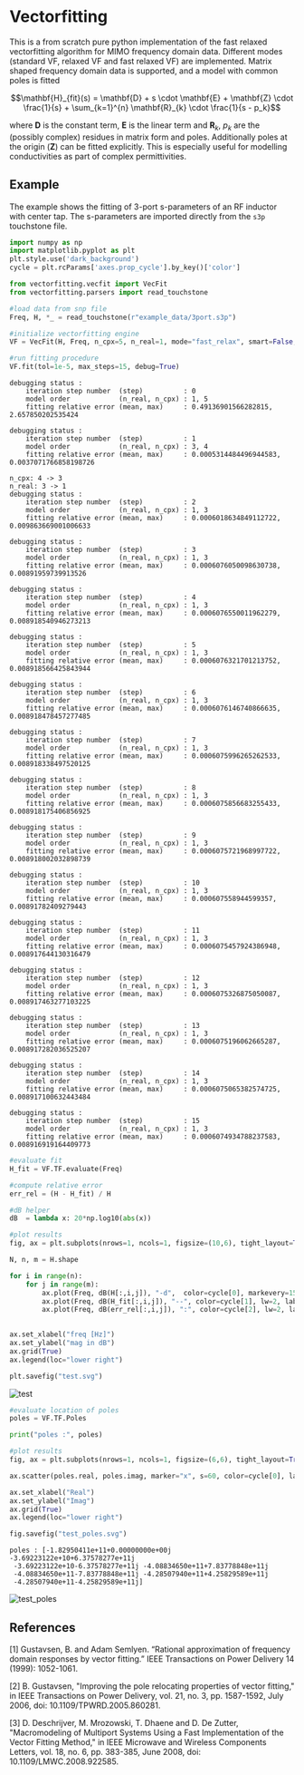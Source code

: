 # Vectorfitting

This is a from scratch pure python implementation of the fast relaxed vectorfitting algorithm for MIMO frequency domain data. Different modes (standard VF, relaxed VF and fast relaxed VF) are implemented. Matrix shaped frequency domain data is supported, and a model with common poles is fitted

```math
\mathbf{H}_{fit}(s) = \mathbf{D} + s \cdot \mathbf{E} + \mathbf{Z} \cdot \frac{1}{s} + \sum_{k=1}^{n} \mathbf{R}_{k} \cdot \frac{1}{s - p_k}
```

where $\mathbf{D}$ is the constant term, $\mathbf{E}$ is the linear term and $\mathbf{R}_{k}$, $p_k$ are the (possibly complex) residues in matrix form and poles. Additionally poles at the origin ($\mathbf{Z}$) can be fitted explicitly. This is especially useful for modelling conductivities as part of complex permittivities.

## Example

The example shows the fitting of 3-port s-parameters of an RF inductor with center tap. The s-parameters are imported directly from the `s3p` touchstone file.

```python
import numpy as np
import matplotlib.pyplot as plt
plt.style.use('dark_background')
cycle = plt.rcParams['axes.prop_cycle'].by_key()['color']

from vectorfitting.vecfit import VecFit
from vectorfitting.parsers import read_touchstone
```


```python
#load data from snp file
Freq, H, *_ = read_touchstone(r"example_data/3port.s3p")
```


```python
#initialize vectorfitting engine
VF = VecFit(H, Freq, n_cpx=5, n_real=1, mode="fast_relax", smart=False, autoreduce=True, fit_Const=True, fit_Diff=False)

#run fitting procedure
VF.fit(tol=1e-5, max_steps=15, debug=True)
```

    debugging status : 
        iteration step number  (step)          : 0
        model order            (n_real, n_cpx) : 1, 5
        fitting relative error (mean, max)     : 0.49136901566282815, 2.657850202535424
    
    debugging status : 
        iteration step number  (step)          : 1
        model order            (n_real, n_cpx) : 3, 4
        fitting relative error (mean, max)     : 0.0005314484496944583, 0.0037071766858198726
    
    n_cpx: 4 -> 3
    n_real: 3 -> 1
    debugging status : 
        iteration step number  (step)          : 2
        model order            (n_real, n_cpx) : 1, 3
        fitting relative error (mean, max)     : 0.0006018634849112722, 0.009863669001006633
    
    debugging status : 
        iteration step number  (step)          : 3
        model order            (n_real, n_cpx) : 1, 3
        fitting relative error (mean, max)     : 0.0006076050098630738, 0.00891959739913526
    
    debugging status : 
        iteration step number  (step)          : 4
        model order            (n_real, n_cpx) : 1, 3
        fitting relative error (mean, max)     : 0.0006076550011962279, 0.008918540946273213
    
    debugging status : 
        iteration step number  (step)          : 5
        model order            (n_real, n_cpx) : 1, 3
        fitting relative error (mean, max)     : 0.0006076321701213752, 0.008918566425843944
    
    debugging status : 
        iteration step number  (step)          : 6
        model order            (n_real, n_cpx) : 1, 3
        fitting relative error (mean, max)     : 0.0006076146740866635, 0.008918478457277485
    
    debugging status : 
        iteration step number  (step)          : 7
        model order            (n_real, n_cpx) : 1, 3
        fitting relative error (mean, max)     : 0.0006075996265262533, 0.008918338497520125
    
    debugging status : 
        iteration step number  (step)          : 8
        model order            (n_real, n_cpx) : 1, 3
        fitting relative error (mean, max)     : 0.0006075856683255433, 0.008918175406856925
    
    debugging status : 
        iteration step number  (step)          : 9
        model order            (n_real, n_cpx) : 1, 3
        fitting relative error (mean, max)     : 0.0006075721968997722, 0.008918002032898739
    
    debugging status : 
        iteration step number  (step)          : 10
        model order            (n_real, n_cpx) : 1, 3
        fitting relative error (mean, max)     : 0.000607558944599357, 0.00891782409279443
    
    debugging status : 
        iteration step number  (step)          : 11
        model order            (n_real, n_cpx) : 1, 3
        fitting relative error (mean, max)     : 0.0006075457924386948, 0.008917644130316479
    
    debugging status : 
        iteration step number  (step)          : 12
        model order            (n_real, n_cpx) : 1, 3
        fitting relative error (mean, max)     : 0.0006075326875050087, 0.008917463277103225
    
    debugging status : 
        iteration step number  (step)          : 13
        model order            (n_real, n_cpx) : 1, 3
        fitting relative error (mean, max)     : 0.0006075196062665287, 0.008917282036525207
    
    debugging status : 
        iteration step number  (step)          : 14
        model order            (n_real, n_cpx) : 1, 3
        fitting relative error (mean, max)     : 0.0006075065382574725, 0.008917100632443484
    
    debugging status : 
        iteration step number  (step)          : 15
        model order            (n_real, n_cpx) : 1, 3
        fitting relative error (mean, max)     : 0.0006074934788237583, 0.008916919164409773
    
    


```python
#evaluate fit
H_fit = VF.TF.evaluate(Freq)

#compute relative error
err_rel = (H - H_fit) / H

#dB helper
dB  = lambda x: 20*np.log10(abs(x))

#plot results
fig, ax = plt.subplots(nrows=1, ncols=1, figsize=(10,6), tight_layout=True, dpi=150)

N, n, m = H.shape

for i in range(n):
    for j in range(m):
        ax.plot(Freq, dB(H[:,i,j]), "-d",  color=cycle[0], markevery=15, markersize=5, label="H" if i==j==0 else None)
        ax.plot(Freq, dB(H_fit[:,i,j]), "--", color=cycle[1], lw=2, label="H_fit" if i==j==0 else None)
        ax.plot(Freq, dB(err_rel[:,i,j]), ":", color=cycle[2], lw=2, label="err_rel" if i==j==0 else None)
        

ax.set_xlabel("freq [Hz]")
ax.set_ylabel("mag in dB")
ax.grid(True)
ax.legend(loc="lower right")

plt.savefig("test.svg")
```


![test](https://github.com/milanofthe/Vectorfitting/assets/105657697/71675237-b3d0-4481-be57-3c15e4b8d104)


```python
#evaluate location of poles
poles = VF.TF.Poles

print("poles :", poles)

#plot results
fig, ax = plt.subplots(nrows=1, ncols=1, figsize=(6,6), tight_layout=True, dpi=150)

ax.scatter(poles.real, poles.imag, marker="x", s=60, color=cycle[0], label="poles")

ax.set_xlabel("Real")
ax.set_ylabel("Imag")
ax.grid(True)
ax.legend(loc="lower right")

fig.savefig("test_poles.svg")

```

    poles : [-1.82950411e+11+0.00000000e+00j -3.69223122e+10+6.37578277e+11j
     -3.69223122e+10-6.37578277e+11j -4.08834650e+11+7.83778848e+11j
     -4.08834650e+11-7.83778848e+11j -4.28507940e+11+4.25829589e+11j
     -4.28507940e+11-4.25829589e+11j]

![test_poles](https://github.com/milanofthe/Vectorfitting/assets/105657697/84d7f38a-5c29-4fa4-92f3-de38c4d8140a)

## References

[1] Gustavsen, B. and Adam Semlyen. “Rational approximation of frequency domain responses by vector fitting.” IEEE Transactions on Power Delivery 14 (1999): 1052-1061.

[2] B. Gustavsen, "Improving the pole relocating properties of vector fitting," in IEEE Transactions on Power Delivery, vol. 21, no. 3, pp. 1587-1592, July 2006, doi: 10.1109/TPWRD.2005.860281.

[3] D. Deschrijver, M. Mrozowski, T. Dhaene and D. De Zutter, "Macromodeling of Multiport Systems Using a Fast Implementation of the Vector Fitting Method," in IEEE Microwave and Wireless Components Letters, vol. 18, no. 6, pp. 383-385, June 2008, doi: 10.1109/LMWC.2008.922585.



